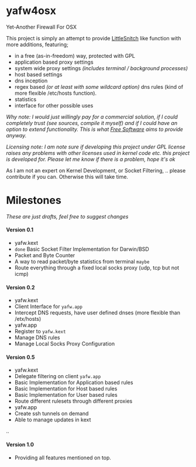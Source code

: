 yafw4osx
========

Yet-Another Firewall For OSX

This project is simply an attempt to provide [LittleSnitch](http://www.obdev.at/products/littlesnitch/index.html) like function with more additions, featuring;
 - in a free (as-in-freedom) way, protected with GPL
 - application based proxy settings
 - system wide proxy settings *(includes terminal / background processes)*
 - host based settings
 - dns inception
  - regex based *(or at least with some wildcard option)* dns rules (kind of more flexible /etc/hosts function).
 - statistics
 - interface for other possible uses

*Why note: I would just willingly pay for a commercial solution, if I could completely trust (see sources, compile it myself) and if I could have an option to extend functionality. This is what [Free Software](https://fsf.org) aims to provide anyway.*

*Licensing note: I am note sure if developing this project under GPL license raises any problems with other licenses used in kernel code etc. this project is developed for. Please let me know if there is a problem, hope it's ok*

As I am not an expert on Kernel Development, or Socket Filtering, .. please contribute if you can. Otherwise this will take time.

Milestones
==========
*These are just drafts, feel free to suggest changes*

#### Version 0.1
 - yafw.kext
  - `done` Basic Socket Filter Implementation for Darwin/BSD
  - Packet and Byte Counter
  - A way to read packet/byte statistics from terminal `maybe`
  - Route everything through a fixed local socks proxy (udp, tcp but not icmp)

#### Version 0.2
 - yafw.kext
  - Client Interface for `yafw.app`
  - Intercept DNS requests, have user defined dnses (more flexible than /etx/hosts)
 - yafw.app
  - Register to `yafw.kext`
  - Manage DNS rules
  - Manage Local Socks Proxy Configuration

#### Version 0.5
 - yafw.kext
  - Delegate filtering on client `yafw.app`
  - Basic Implementation for Application based rules
  - Basic Implementation for Host based rules
  - Basic Implementation for User based rules
  - Route different rulesets through different proxies
 - yafw.app
  - Create ssh tunnels on demand
  - Able to manage updates in kext


 ..
 

#### Version 1.0
 - Providing all features mentioned on top.
